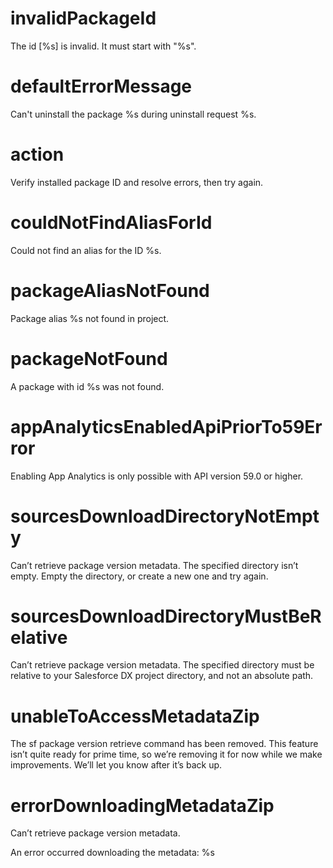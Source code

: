 # invalidPackageId

The id [%s] is invalid. It must start with "%s".

# defaultErrorMessage

Can't uninstall the package %s during uninstall request %s.

# action

Verify installed package ID and resolve errors, then try again.

# couldNotFindAliasForId

Could not find an alias for the ID %s.

# packageAliasNotFound

Package alias %s not found in project.

# packageNotFound

A package with id %s was not found.

# appAnalyticsEnabledApiPriorTo59Error

Enabling App Analytics is only possible with API version 59.0 or higher.

# sourcesDownloadDirectoryNotEmpty

Can’t retrieve package version metadata. The specified directory isn’t empty. Empty the directory, or create a new one and try again.

# sourcesDownloadDirectoryMustBeRelative

Can’t retrieve package version metadata. The specified directory must be relative to your Salesforce DX project directory, and not an absolute path.

# unableToAccessMetadataZip

The sf package version retrieve command has been removed. This feature isn’t quite ready for prime time, so we’re removing it for now while we make improvements. We’ll let you know after it’s back up.

# errorDownloadingMetadataZip

Can’t retrieve package version metadata.

An error occurred downloading the metadata: %s
